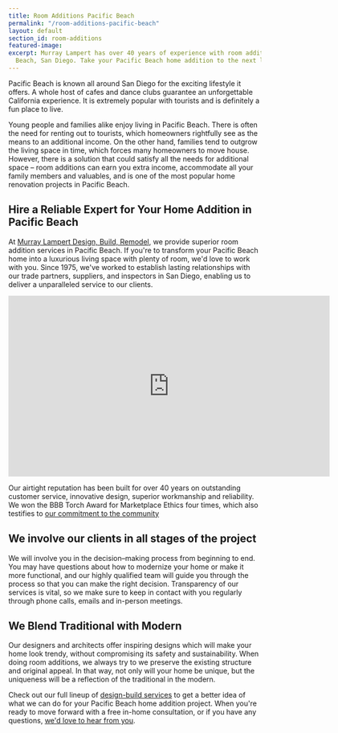 ```yaml
---
title: Room Additions Pacific Beach
permalink: "/room-additions-pacific-beach"
layout: default
section_id: room-additions
featured-image: 
excerpt: Murray Lampert has over 40 years of experience with room additions in Pacific
  Beach, San Diego. Take your Pacific Beach home addition to the next level with us.
---
```


Pacific Beach is known all around San Diego for the exciting lifestyle it offers. A whole host of cafes and dance clubs guarantee an unforgettable California experience. It is extremely popular with tourists and is definitely a fun place to live.

Young people and families alike enjoy living in Pacific Beach. There is often the need for renting out to tourists, which homeowners rightfully see as the means to an additional income. On the other hand, families tend to outgrow the living space in time, which forces many homeowners to move house. However, there is a solution that could satisfy all the needs for additional space – room additions can earn you extra income, accommodate all your family members and valuables, and is one of the most popular home renovation projects in Pacific Beach.

## Hire a Reliable Expert for Your Home Addition in Pacific Beach

At [Murray Lampert Design, Build, Remodel](/), we provide superior room addition services in Pacific Beach. If you're to transform your Pacific Beach home into a luxurious living space with plenty of room, we'd love to work with you. Since 1975, we've worked to establish lasting relationships with our trade partners, suppliers, and inspectors in San Diego, enabling us to deliver a unparalleled service to our clients.

<div class="flex-video">
  <iframe width="640" height="360" src="https://www.youtube.com/embed/RGn8ISNG-AY" frameborder="0" allowfullscreen></iframe>
</div>

Our airtight reputation has been built for over 40 years on outstanding customer service, innovative design, superior workmanship and reliability. We won the BBB Torch Award for Marketplace Ethics four times, which also testifies to <a href="http://murraylampert.com/another-better-business-bureau-torch-award/">our commitment to the community</a>

## We involve our clients in all stages of the project

We will involve you in the decision–making process from beginning to end. You may have questions about how to modernize your home or make it more functional, and our highly qualified team will guide you through the process so that you can make the right decision. Transparency of our services is vital, so we make sure to keep in contact with you regularly through phone calls, emails and in-person meetings.

## We Blend Traditional with Modern

Our designers and architects offer inspiring designs which will make your home look trendy, without compromising its safety and sustainability. When doing room additions, we always try to we preserve the existing structure and original appeal. In that way, not only will your home be unique, but the uniqueness will be a reflection of the traditional in the modern.

Check out our full lineup of [design-build services](/design-build-services-san-diego) to get a better idea of what we can do for your Pacific Beach home addition project. When you're ready to move forward with a free in-home consultation, or if you have any questions, [we'd love to hear from you](/contact).
